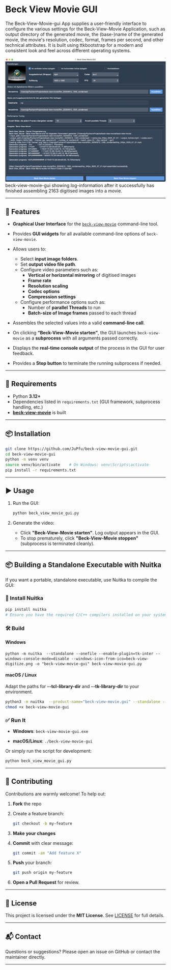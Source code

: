 # Beck View Movie GUI

The Beck-View-Movie-gui App supplies a user-friendly interface to configure the various settings for the Beck-View-Movie Application, such as output directory of the generated movie, the (base-)name of the generated movie, the movie's resolution, codec, format, frames per second, and other technical attributes. It is built using ttkbootstrap for a modern and consistent look and feel across different operating systems.

![Beck View Movie GUI](./assets/img/beck-view-movie-gui.png)
beck-view-movie-gui showing log-information after it successfully has finished assembling 2163 digitised images into a movie.

---

## 🚀 Features

* **Graphical User Interface** for the [`beck-view-movie`](https://github.com/JuPfu/beck-view-movie) command-line tool.
* Provides **GUI widgets** for all available command-line options of `beck-view-movie`.
* Allows users to:

  * Select **input image folders**.
  * Set **output video file path**.
  * Configure video parameters such as:
    * **Vertical or horizontal mirroring** of digitised images
    * **Frame rate**
    * **Resolution scaling**
    * **Codec options**
    * **Compression settings**
  * Configure performance options such as:
    * Number of **parallel Threads** to run
    * **Batch-size of Image frames** passed to each thread
* Assembles the selected values into a valid **command-line call**.
* On clicking **“Beck-View-Movie starten”**, the GUI launches `beck-view-movie` as a **subprocess** with all arguments passed correctly.
* Displays the **real-time console output** of the process in the GUI for user feedback.
* Provides a **Stop button** to terminate the running subprocess if needed.

---

## 🧰 Requirements

- Python **3.12+**
- Dependencies listed in `requirements.txt` (GUI framework, subprocess handling, etc.)
- [**beck-view-movie**](https://github.com/JuPfu/beck-view-movie) is built

---

## 📦 Installation

```bash
git clone https://github.com/JuPfu/beck-view-movie-gui.git
cd beck-view-movie-gui
python -m venv venv
source venv/bin/activate    # On Windows: venv\Scripts\activate
pip install -r requirements.txt
````
---

## ▶️ Usage

1. Run the GUI:

   ```bash
   python beck_view_movie_gui.py
   ```

2. Generate the video:

   * Click **"Beck-View-Movie starten"**. Log output appears in the GUI.
   * To stop prematurely, click **"Beck-View-Movie stoppen"** (subprocess is terminated cleanly).

---

## 📦 Building a Standalone Executable with Nuitka

If you want a portable, standalone executable, use Nuitka to compile the GUI:

### 🔧 Install Nuitka

```bash
pip install nuitka
# Ensure you have the required C/C++ compilers installed on your system
```

### 🛠 Build

#### Windows

```batch
python -m nuitka  --standalone --onefile --enable-plugin=tk-inter --windows-console-mode=disable --windows-icon-from-ico=beck-view-digitize.png -o "beck-view-movie-gui" beck-view-movie-gui.py
```

#### macOS / Linux

Adapt the paths for **--tcl-library-dir** and **--tk-library-dir** to your environment.

```bash
python3 -m nuitka  --product-name="beck-view-movie.gui" --standalone --macos-app-icon=beck-view-digitize.png --macos-app-mode=gui --onefile --enable-plugin=tk-inter --tcl-library-dir=/opt/homebrew/Cellar/tcl-tk/9.0.1/lib --tk-library-dir=/opt/homebrew/Cellar/tcl-tk/9.0.1/lib --static-libpython=no -o "beck-view-movie-gui" beck-view-movie-gui.py
chmod +x beck-view-movie-gui
```

### ✅ Run It

* **Windows**:
  `beck-view-movie-gui.exe`

* **macOS/Linux**:
  `./beck-view-movie-gui`

Or simply run the script for development:

```bash
python beck_view_movie_gui.py
```

---

## 👥 Contributing

Contributions are warmly welcome! To help out:

1. **Fork** the repo
2. Create a feature branch:

   ```bash
   git checkout -b my-feature
   ```
3. **Make your changes**
4. **Commit** with clear message:

   ```bash
   git commit -am "Add feature X"
   ```
5. **Push** your branch:

   ```bash
   git push origin my-feature
   ```
6. **Open a Pull Request** for review.

---

## 📄 License

This project is licensed under the **MIT License**. See [LICENSE](LICENSE) for full details.

---

## 📬 Contact

Questions or suggestions? Please open an issue on GitHub or contact the maintainer directly.

---


